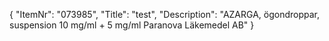 {
  "ItemNr": "073985",
  "Title": "test",
  "Description": "AZARGA, ögondroppar, suspension 10 mg/ml + 5 mg/ml Paranova Läkemedel AB"
}